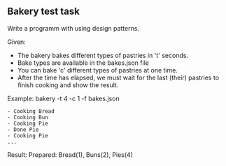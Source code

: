 ## Bakery test task

Write a programm with using design patterns.

Given: 
- The bakery bakes different types of pastries in 't' seconds.
- Bake types are available in the bakes.json file
- You can bake 'c' different types of pastries at one time.
- After the time has elapsed, we must wait for the last (their) pastries to finish cooking and show the result.

Example: bakery -t 4 -c 1 -f bakes.json
```
- Cooking Bread
- Cooking Bun
- Cooking Pie
- Done Pie
- Cooking Pie
...
```

Result: Prepared: Bread(1), Buns(2), Pies(4)